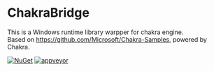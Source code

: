 # ChakraBridge
This is a Windows runtime library warpper for chakra engine.   
Based on https://github.com/Microsoft/Chakra-Samples, powered by Chakra.

[![NuGet](https://img.shields.io/nuget/v/Opportunity.ChakraBridge.WinRT.svg)](https://www.nuget.org/packages/Opportunity.ChakraBridge.WinRT/)  [![appveyor](https://img.shields.io/appveyor/ci/OpportunityLiu/ChakraBridge.svg)](https://ci.appveyor.com/project/OpportunityLiu/ChakraBridge)
